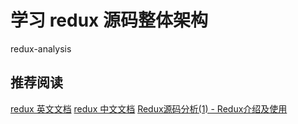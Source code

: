 # 学习 redux 源码整体架构

redux-analysis


## 推荐阅读

[redux 英文文档](https://redux.js.org)
[redux 中文文档](https://www.redux.org.cn/)
[Redux源码分析(1) - Redux介绍及使用](https://blog.csdn.net/zcs425171513/article/details/105619754)
